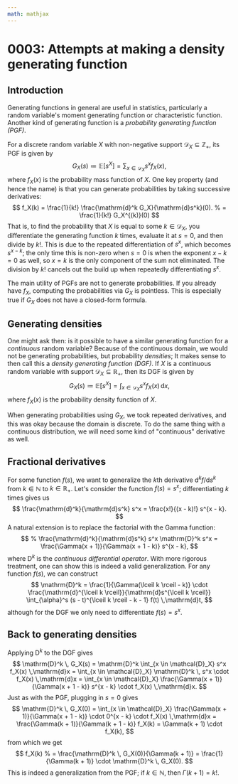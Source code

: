 ```yaml
---
math: mathjax
---
```


# 0003: Attempts at making a density generating function

## Introduction

Generating functions in general are useful in statistics,
particularly a random variable's moment generating function
or characteristic function.
Another kind of generating function is a
*probability generating function (PGF)*.

For a discrete random variable $X$
with non-negative support $\mathcal{D}_X \subseteq \mathbb{Z}_+$,
its PGF is given by
$$
G_X(s)
\coloneqq
\mathbb{E} \big[ s^{X} \big]
= \sum_{x \in \mathcal{D}_X} s^x f_X(x),
$$
where $f_X(x)$ is the probability mass function of $X$.
One key property (and hence the name)
is that you can generate probabilities
by taking successive derivatives:
$$
f_X(k)
= \frac{1}{k!} \frac{\mathrm{d}^k G_X}{\mathrm{d}s^k}(0).
% = \frac{1}{k!} G_X^{(k)}(0)
$$
That is, to find the probability that $X$ is equal to some $k \in \mathcal{D}_X$,
you differentiate the generating function $k$ times, evaluate it at $s = 0$,
and then divide by $k!$.
This is due to the repeated differentiation of $s^x$,
which becomes $s^{x - k}$;
the only time this is non-zero when $s=0$ is when the exponent $x - k = 0$ as well,
so $x = k$ is the only component of the sum not eliminated.
The division by $k!$ cancels out the build up when repeatedly differentiating $s^x$.

The main utility of PGFs are not to generate probabilities.
If you already have $f_X$, computing the probabilities via $G_X$
is pointless.
This is especially true if $G_X$ does not have a closed-form formula.
<!--
Add some more comments here
-->

## Generating densities

One might ask then:
is it possible to have a similar generating function for a *continuous* random variable?
Because of the continuous domain,
we would not be generating probabilities,
but probability *densities*;
It makes sense to then call this a *density generating function (DGF)*.
If $X$ is a continuous random variable with support $\mathcal{D}_X \subseteq \mathbb{R}_+$,
then its DGF is given by
$$
G_X(s)
\coloneqq
\mathbb{E} \big[ s^{X} \big]
= \int_{x \in \mathcal{D}_X} s^x f_X(x) \,\mathrm{d}x,
$$
where $f_X(x)$ is the probability density function of $X$.

<!-- We could generate densities by taking derivatives,
and also have similar properties as a PGF. -->

When generating probabilities using $G_X$, we took repeated derivatives,
and this was okay because the domain is discrete.
To do the same thing with a continuous distribution,
we will need some kind of "continuous" derivative as well.

## Fractional derivatives

For some function $f(s)$, we want to generalize the $k$th derivative
$\mathrm{d}^kf / \mathrm{d}s^k$ from $k \in \mathbb{N}$
to $k \in \mathbb{R}_+$.
Let's consider the function $f(s) = s^x$;
differentiating $k$ times gives us
$$
\frac{\mathrm{d}^k}{\mathrm{d}s^k} s^x
= \frac{x!}{(x - k)!} s^{x - k}.
$$
A natural extension is to replace the factorial with the Gamma function:
$$
% \frac{\mathrm{d}^k}{\mathrm{d}s^k} s^x
\mathrm{D}^k s^x
= \frac{\Gamma(x + 1)}{\Gamma(x + 1 - k)} s^{x - k},
$$
where $\mathrm{D}^k$ is the *continuous differential operator*.
With more rigorous treatment, one can show this is indeed a valid generalization.
For any function $f(s)$, we can construct
$$
\mathrm{D}^k
= \frac{1}{\Gamma(\lceil k \rceil - k)}
\cdot \frac{\mathrm{d}^{\lceil k \rceil}}{\mathrm{d}s^{\lceil k \rceil}}
\int_{\alpha}^s (s - t)^{\lceil k \rceil - k - 1} f(t) \,\mathrm{d}t,
$$
although for the DGF we only need to differentiate $f(s) = s^x$.

## Back to generating densities

Applying $\mathrm{D}^k$ to the DGF gives
$$
\mathrm{D}^k \, G_X(s)
= \mathrm{D}^k \int_{x \in \mathcal{D}_X} s^x f_X(x) \,\mathrm{d}x
= \int_{x \in \mathcal{D}_X} \mathrm{D}^k \, s^x \cdot f_X(x) \,\mathrm{d}x
= \int_{x \in \mathcal{D}_X} \frac{\Gamma(x + 1)}{\Gamma(x + 1 - k)} s^{x - k} \cdot f_X(x) \,\mathrm{d}x.
$$
Just as with the PGF, plugging in $s=0$ gives
$$
\mathrm{D}^k \, G_X(0)
= \int_{x \in \mathcal{D}_X} \frac{\Gamma(x + 1)}{\Gamma(x + 1 - k)} \cdot 0^{x - k} \cdot f_X(x) \,\mathrm{d}x
= \frac{\Gamma(k + 1)}{\Gamma(k + 1 - k)} f_X(k)
= \Gamma(k + 1) \cdot f_X(k),
$$
from which we get
$$
f_X(k)
% = \frac{\mathrm{D}^k \, G_X(0)}{\Gamma(k + 1)}
= \frac{1}{\Gamma(k + 1)} \cdot \mathrm{D}^k \, G_X(0).
$$
This is indeed a generalization from the PGF;
if $k \in \mathbb{N}$, then $\Gamma(k + 1) = k!$.